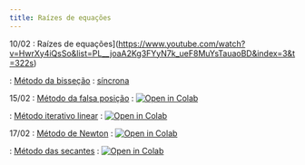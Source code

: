 ```yaml
---
title: Raízes de equações
---
```


10/02
: Raízes de equações](https://www.youtube.com/watch?v=HwrXy4iQsSo&list=PL__joaA2Kg3FYyN7k_ueF8MuYsTauaoBD&index=3&t=322s)

: [Método da bisseção](https://www.youtube.com/watch?v=5wDrXBE0ULc&list=PL__joaA2Kg3FYyN7k_ueF8MuYsTauaoBD&index=3)
  : [síncrona](/material/03_zeros_funcoes.html)

15/02
: [Método da falsa posição](https://www.youtube.com/watch?v=6DsPCjCwTUQ&list=PL__joaA2Kg3FYyN7k_ueF8MuYsTauaoBD&index=4&t=40s)
  : <a href="https://githubtocolab.com/cn-ufpe/cn-ufpe.github.io/blob/master/material/04_zeros_funcoes.ipynb" target="_parent"><img src="https://colab.research.google.com/assets/colab-badge.svg" alt="Open in Colab"/></a>

: [Método iterativo linear](https://www.youtube.com/watch?v=tNenXg1wmC4&list=PL__joaA2Kg3FYyN7k_ueF8MuYsTauaoBD&index=5)
  : <a href="https://githubtocolab.com/cn-ufpe/cn-ufpe.github.io/blob/master/material/05_zeros_funcoes.ipynb" target="_parent"><img src="https://colab.research.google.com/assets/colab-badge.svg" alt="Open in Colab"/></a>

17/02
: [Método de Newton](https://youtu.be/ylgheMAoVso)
  : <a href="https://githubtocolab.com/cn-ufpe/cn-ufpe.github.io/blob/master/material/06_zeros_funcoes.ipynb" target="_parent"><img src="https://colab.research.google.com/assets/colab-badge.svg" alt="Open in Colab"/></a>

: [Método das secantes](https://youtu.be/6n_-w3gjXDA)
  : <a href="https://githubtocolab.com/cn-ufpe/cn-ufpe.github.io/blob/master/material/07_zeros_funcoes.ipynb" target="_parent"><img src="https://colab.research.google.com/assets/colab-badge.svg" alt="Open in Colab"/></a>
